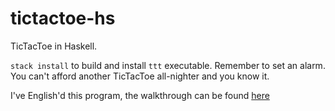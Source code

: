 # tictactoe-hs
TicTacToe in Haskell.

`stack install` to build and install `ttt` executable.  Remember to set an alarm.  You can't afford another TicTacToe all-nighter and you know it.

I've English'd this program, the walkthrough can be found [here](https://dev.to/deciduously/some-haskell-englishd-cd9)

